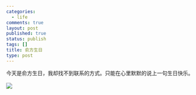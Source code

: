 ```yaml
--- 
categories: 
  - life
comments: true
layout: post
published: true
status: publish
tags: []
title: 俞方生日
type: post
---
```

<div id="msgcns!3725CC0EE38B1F6!691" class="bvMsg">今天是俞方生日，我却找不到联系的方式。只能在心里默默的说上一句生日快乐。 <br><br><img src="http://i30.photobucket.com/albums/c330/pennyg/A84.jpg">
</div>
